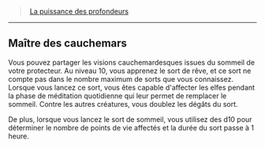 ﻿> [La puissance des profondeurs](hd_warlock_depths.md)

---

## Maître des cauchemars

Vous pouvez partager les visions cauchemardesques issues du sommeil de votre protecteur. Au niveau 10, vous apprenez le sort de rêve, et ce sort ne compte pas dans le nombre maximum de sorts que vous connaissez. Lorsque vous lancez ce sort, vous êtes capable d'affecter les elfes pendant la phase de méditation quotidienne qui leur permet de remplacer le sommeil. Contre les autres créatures, vous doublez les dégâts du sort.

De plus, lorsque vous lancez le sort de sommeil, vous utilisez des d10 pour déterminer le nombre de points de vie affectés et la durée du sort passe à 1 heure.


